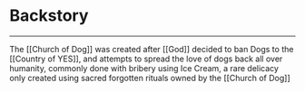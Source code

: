 # Backstory
--- 
The [[Church of Dog]] was created after [[God]] decided to ban Dogs to the [[Country of YES]], and attempts to spread the love of dogs back all over humanity, commonly done with bribery using Ice Cream, a rare delicacy only created using sacred forgotten rituals owned by the [[Church of Dog]]